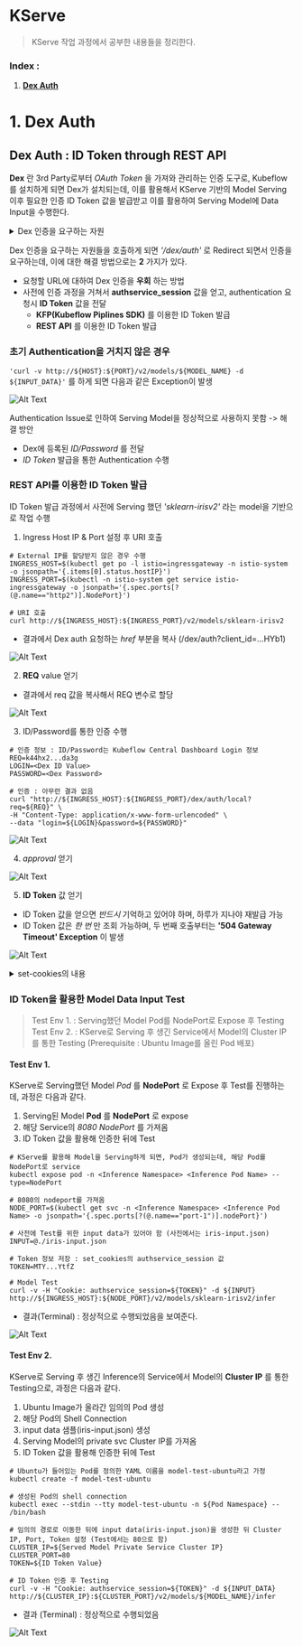 # KServe
> KServe 작업 과정에서 공부한 내용들을 정리한다.

### Index :
1. [__Dex Auth__](#i1)

# 1. Dex Auth <a name="i1"/>

## Dex Auth : ID Token through REST API
__Dex__ 란 3rd Party로부터 _OAuth Token_ 을 가져와 관리하는 인증 도구로, Kubeflow를 설치하게 되면 Dex가 설치되는데, 이를 활용해서 KServe 기반의 Model Serving이후 필요한 인증 ID Token 값을 발급받고 이를 활용하여 Serving Model에 Data Input을 수행한다.

<details>
<summary>Dex 인증을 요구하는 자원</summary>
<div markdown="1">
1. Kubeflow Central Dashboard (Login)
</div>
<div markdown="2">
2. KFServing/KServe
</div>
<div markdown="3">
3. Knative Serving
</div>
  
<div markdown="4">
4. Istio Virtual Service
</div>
</details>

Dex 인증을 요구하는 자원들을 호출하게 되면 _'/dex/auth'_ 로 Redirect 되면서 인증을 요구하는데, 이에 대한 해결 방법으로는 __2__ 가지가 있다.
- 요청할 URL에 대하여 Dex 인증을 __우회__ 하는 방법
- 사전에 인증 과정을 거쳐서 __authservice_session__ 값을 얻고, authentication 요청시 __ID Token__ 값을 전달
  - __KFP(Kubeflow Piplines SDK)__ 를 이용한 ID Token 발급
  - __REST API__ 를 이용한 ID Token 발급

### 초기 Authentication을 거치지 않은 경우
```'curl -v http://${HOST}:${PORT}/v2/models/${MODEL_NAME} -d ${INPUT_DATA}'``` 를 하게 되면 다음과 같은 Exception이 발생

![Alt Text][first_dex_trial_screen]

Authentication Issue로 인하여 Serving Model을 정상적으로 사용하지 못함 -> 해결 방안
- Dex에 등록된 _ID/Password_ 를 전달
- _ID Token_ 발급을 통한 Authentication 수행

### REST API를 이용한 ID Token 발급

ID Token 발급 과정에서 사전에 Serving 했던 _'sklearn-irisv2'_ 라는 model을 기반으로 작업 수행
1. Ingress Host IP & Port 설정 후 URI 호출

```shell
# External IP를 할당받지 않은 경우 수행
INGRESS_HOST=$(kubectl get po -l istio=ingressgateway -n istio-system -o jsonpath='{.items[0].status.hostIP}')
INGRESS_PORT=$(kubectl -n istio-system get service istio-ingressgateway -o jsonpath='{.spec.ports[?(@.name=="http2")].NodePort}')

# URI 호출
curl http://${INGRESS_HOST}:${INGRESS_PORT}/v2/models/sklearn-irisv2
```

- 결과에서 Dex auth 요청하는 _href_ 부분을 복사 (/dex/auth?client_id=...HYb1)

![Alt Text][ingress_url_call]

2. __REQ__ value 얻기

- 결과에서 req 값을 복사해서 REQ 변수로 할당

![Alt Text][get_req]

3. ID/Password를 통한 인증 수행

```shell
# 인증 정보 : ID/Password는 Kubeflow Central Dashboard Login 정보
REQ=k44hx2...da3g
LOGIN=<Dex ID Value>
PASSWORD=<Dex Password>

# 인증 : 아무런 결과 없음
curl "http://${INGRESS_HOST}:${INGRESS_PORT}/dex/auth/local?req=${REQ}" \
-H "Content-Type: application/x-www-form-urlencoded" \
--data "login=${LOGIN}&password=${PASSWORD}"
```

![Alt Text][account_and_req_auth]

4. _approval_ 얻기

![Alt Text][get_approval]

5. __ID Token__ 값 얻기

- ID Token 값을 얻으면 _반드시_ 기억하고 있어야 하며, 하루가 지나야 재발급 가능
- ID Token 값은 _한 번_ 만 조회 가능하며, 두 번째 호출부터는 __'504 Gateway Timeout' Exception__ 이 발생

![Alt Text][get_id_token_and_result]

<details>
<summary>set-cookies의 내용</summary>
<div markdown="1">
- authservice_session=MTY...YtfZ
</div>
<div markdown="2">
- Path=/
</div>
<div markdown="3">
- Expires=Thu, 21 Jul 2022 05:30:11 GMT
</div>
<div markdown="4">
- Max-Age=86400
</div>
</details>

### ID Token을 활용한 Model Data Input Test
> Test Env 1. : Serving했던 Model Pod를 NodePort로 Expose 후 Testing
> Test Env 2. : KServe로 Serving 후 생긴 Service에서 Model의 Cluster IP를 통한 Testing (Prerequisite : Ubuntu Image를 올린 Pod 배포)


#### Test Env 1.
KServe로 Serving했던 Model _Pod_ 를 __NodePort__ 로 Expose 후 Test를 진행하는데, 과정은 다음과 같다.

1. Serving된 Model __Pod__ 를 __NodePort__ 로 expose
2. 해당 Service의 _8080 NodePort_ 를 가져옴
3. ID Token 값을 활용해 인증한 뒤에 Test

```shell
# KServe를 활용해 Model을 Serving하게 되면, Pod가 생성되는데, 해당 Pod를 NodePort로 service
kubectl expose pod -n <Inference Namespace> <Inference Pod Name> --type=NodePort

# 8080의 nodeport를 가져옴
NODE_PORT=$(kubectl get svc -n <Inference Namespace> <Inference Pod Name> -o jsonpath='{.spec.ports[?(@.name=="port-1")].nodePort}')

# 사전에 Test를 위한 input data가 있어야 함 (사진에서는 iris-input.json)
INPUT=@./iris-input.json

# Token 정보 저장 : set_cookies의 authservice_session 값
TOKEN=MTY...YtfZ

# Model Test
curl -v -H "Cookie: authservice_session=${TOKEN}" -d ${INPUT} http://${INGRESS_HOST}:${NODE_PORT}/v2/models/sklearn-irisv2/infer
```

- 결과(Terminal) : 정상적으로 수행되었음을 보여준다.

![Alt Text][dex_auth_id_token_test_result]

#### Test Env 2.
KServe로 Serving 후 생긴 Inference의 Service에서 Model의 __Cluster IP__ 를 통한 Testing으로, 과정은 다음과 같다.

1. Ubuntu Image가 올라간 임의의 Pod 생성
2. 해당 Pod의 Shell Connection
3. input data 샘플(iris-input.json) 생성
4. Serving Model의 private svc Cluster IP를 가져옴
5. ID Token 값을 활용해 인증한 뒤에 Test

```shell
# Ubuntu가 들어있는 Pod를 정의한 YAML 이름을 model-test-ubuntu라고 가정
kubectl create -f model-test-ubuntu

# 생성된 Pod의 shell connection
kubectl exec --stdin --tty model-test-ubuntu -n ${Pod Namespace} -- /bin/bash

# 임의의 경로로 이동한 뒤에 input data(iris-input.json)을 생성한 뒤 Cluster IP, Port, Token 설정 (Test에서는 80으로 함)
CLUSTER_IP=${Served Model Private Service Cluster IP}
CLUSTER_PORT=80
TOKEN=${ID Token Value}

# ID Token 인증 후 Testing
curl -v -H "Cookie: authservice_session=${TOKEN}" -d ${INPUT_DATA} http://${CLUSTER_IP}:${CLUSTER_PORT}/v2/models/${MODEL_NAME}/infer
```

- 결과 (Terminal) : 정상적으로 수행되었음

![Alt Text][dex_auth_id_token_test_result_cluster_ip]


[first_dex_trial_screen]:https://imgur.com/ZNxXlKY.png
[ingress_url_call]:https://imgur.com/rMZbdp0.png
[get_req]:https://imgur.com/jfqjoN7.png
[account_and_req_auth]:https://imgur.com/64fCZMx.png
[get_approval]:https://imgur.com/AZ84iwi.png
[get_id_token_and_result]:https://imgur.com/i57E2PJ.png
[dex_auth_id_token_test_result]:https://imgur.com/UV3hZ9M.png
[dex_auth_id_token_test_result_cluster_ip]:https://imgur.com/fff0Uc8.png
